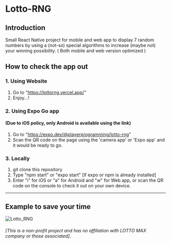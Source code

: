 # Lotto-RNG

## Introduction
Small React Native project for mobile and web app to display 7 random numbers by using a (not-so) special algorithms to increase (maybe not) your winning possibility.
( Both mobile and web version optimized )


## How to check the app out

### 1. Using Website
1. Go to "https://lottorng.vercel.app/"
2. Enjoy...!
### 2. Using Expo Go app
#### (Due to iOS policy, **only Android is available** using the link)
1. Go to "https://expo.dev/@playerprogramming/lotto-rng"
2. Scan the QR code on the page using the 'camera app' or 'Expo app' and it would be ready to go.

### 3. Locally
1. git clone this repository
2. Type "npm start" or "expo start" [If expo or npm is already installed]
3. Enter "i" for iOS or "a" for Android and "w" for Web app, or scan the QR code on the console to check it out on your own device.

  
-----
## Example to save your time

![Lotto_RNG](https://user-images.githubusercontent.com/94532638/161958522-50679f08-2fa1-405b-9a79-45ea2de67ea1.gif)




###### [This is a non-profit project and has no affiliation with LOTTO MAX company or those associated].
